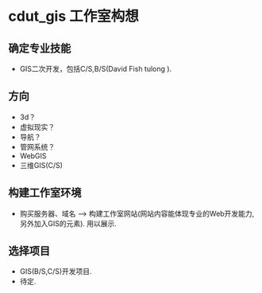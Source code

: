 # cdut_gis 工作室构想
## 确定专业技能
* GIS二次开发，包括C/S,B/S(David Fish tulong ).

## 方向
* 3d？
* 虚拟现实？
* 导航？
* 管网系统？
* WebGIS
* 三维GIS(C/S)

## 构建工作室环境
* 购买服务器、域名 --> 构建工作室网站(网站内容能体现专业的Web开发能力,另外加入GIS的元素). 用以展示. 

## 选择项目
* GIS(B/S,C/S)开发项目.
* 待定.

